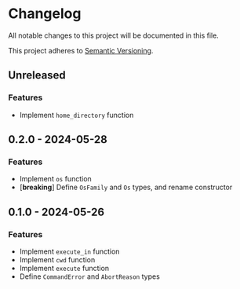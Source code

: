 # Changelog

All notable changes to this project will be documented in this file.

This project adheres to [Semantic Versioning](https://semver.org/spec/v2.0.0.html).

## Unreleased

### Features

-   Implement `home_directory` function

## 0.2.0 - 2024-05-28

### Features

-   Implement `os` function
-   [**breaking**] Define `OsFamily` and `Os` types, and rename constructor

## 0.1.0 - 2024-05-26

### Features

-   Implement `execute_in` function
-   Implement `cwd` function
-   Implement `execute` function
-   Define `CommandError` and `AbortReason` types

<!-- generated by git-cliff -->
